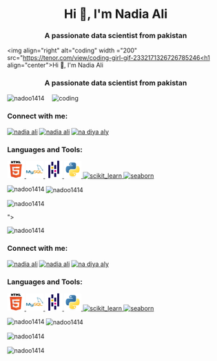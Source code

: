 <h1 align="center">Hi 👋, I'm Nadia Ali</h1>
<h3 align="center">A passionate data scientist from pakistan</h3>

<img align="right" alt="coding" width ="200" src="[https://tenor.com/view/coding-girl-gif-2332171326726785246<h1](https://www.youtube.com/redirect?event=video_description&redir_token=QUFFLUhqa3FQZmI3THZNV0dYdEwwQjNhM0xTZFlWWHVVZ3xBQ3Jtc0trY1JZUld4UDkxOWpRVWY3RGFsUjhjOG9aby1uQlRQUS05czNhRzh4UjJGNWRFYl9BaHNKTGJnMVczem9acDZ0RzZTQ0RlckppWkgyMTJVaUFocHp0b1kxbnBvNC1lci16eHdVdkdSeE92NGFIWmQ3RQ&q=https%3A%2F%2Fuser-images.githubusercontent.com%2F55389276%2F140866485-8fb1c876-9a8f-4d6a-98dc-08c4981eaf70.gif&v=HD4cnRuSGN0) align="center">Hi 👋, I'm Nadia Ali</h1>
<h3 align="center">A passionate data scientist from pakistan</h3>

<img align="right" alt="coding" width ="400" src="https://media1.tenor.com/m/AlUkiGkR2j8AAAAC/new-game-ahagon-umiko-programming.gif">

<p align="left"> <img src="https://komarev.com/ghpvc/?username=nadoo1414&label=Profile%20views&color=0e75b6&style=flat" alt="nadoo1414" /> </p>

<h3 align="left">Connect with me:</h3>
<p align="left">
<a href="https://linkedin.com/in/nadia ali" target="blank"><img align="center" src="https://raw.githubusercontent.com/rahuldkjain/github-profile-readme-generator/master/src/images/icons/Social/linked-in-alt.svg" alt="nadia ali" height="30" width="40" /></a>
<a href="https://kaggle.com/nadia ali" target="blank"><img align="center" src="https://raw.githubusercontent.com/rahuldkjain/github-profile-readme-generator/master/src/images/icons/Social/kaggle.svg" alt="nadia ali" height="30" width="40" /></a>
<a href="https://instagram.com/na diya aly" target="blank"><img align="center" src="https://raw.githubusercontent.com/rahuldkjain/github-profile-readme-generator/master/src/images/icons/Social/instagram.svg" alt="na diya aly" height="30" width="40" /></a>
</p>

<h3 align="left">Languages and Tools:</h3>
<p align="left"> <a href="https://www.w3.org/html/" target="_blank" rel="noreferrer"> <img src="https://raw.githubusercontent.com/devicons/devicon/master/icons/html5/html5-original-wordmark.svg" alt="html5" width="40" height="40"/> </a> <a href="https://www.mysql.com/" target="_blank" rel="noreferrer"> <img src="https://raw.githubusercontent.com/devicons/devicon/master/icons/mysql/mysql-original-wordmark.svg" alt="mysql" width="40" height="40"/> </a> <a href="https://pandas.pydata.org/" target="_blank" rel="noreferrer"> <img src="https://raw.githubusercontent.com/devicons/devicon/2ae2a900d2f041da66e950e4d48052658d850630/icons/pandas/pandas-original.svg" alt="pandas" width="40" height="40"/> </a> <a href="https://www.python.org" target="_blank" rel="noreferrer"> <img src="https://raw.githubusercontent.com/devicons/devicon/master/icons/python/python-original.svg" alt="python" width="40" height="40"/> </a> <a href="https://scikit-learn.org/" target="_blank" rel="noreferrer"> <img src="https://upload.wikimedia.org/wikipedia/commons/0/05/Scikit_learn_logo_small.svg" alt="scikit_learn" width="40" height="40"/> </a> <a href="https://seaborn.pydata.org/" target="_blank" rel="noreferrer"> <img src="https://seaborn.pydata.org/_images/logo-mark-lightbg.svg" alt="seaborn" width="40" height="40"/> </a> </p>

<p><img align="left" src="https://github-readme-stats.vercel.app/api/top-langs?username=nadoo1414&show_icons=true&locale=en&layout=compact" alt="nadoo1414" /></p>

<p>&nbsp;<img align="center" src="https://github-readme-stats.vercel.app/api?username=nadoo1414&show_icons=true&locale=en" alt="nadoo1414" /></p>

<p><img align="center" src="https://github-readme-streak-stats.herokuapp.com/?user=nadoo1414&" alt="nadoo1414" /></p>">

<p align="left"> <img src="https://komarev.com/ghpvc/?username=nadoo1414&label=Profile%20views&color=0e75b6&style=flat" alt="nadoo1414" /> </p>

<h3 align="left">Connect with me:</h3>
<p align="left">
<a href="https://linkedin.com/in/nadia ali" target="blank"><img align="center" src="https://raw.githubusercontent.com/rahuldkjain/github-profile-readme-generator/master/src/images/icons/Social/linked-in-alt.svg" alt="nadia ali" height="30" width="40" /></a>
<a href="https://kaggle.com/nadia ali" target="blank"><img align="center" src="https://raw.githubusercontent.com/rahuldkjain/github-profile-readme-generator/master/src/images/icons/Social/kaggle.svg" alt="nadia ali" height="30" width="40" /></a>
<a href="https://instagram.com/na diya aly" target="blank"><img align="center" src="https://raw.githubusercontent.com/rahuldkjain/github-profile-readme-generator/master/src/images/icons/Social/instagram.svg" alt="na diya aly" height="30" width="40" /></a>
</p>

<h3 align="left">Languages and Tools:</h3>
<p align="left"> <a href="https://www.w3.org/html/" target="_blank" rel="noreferrer"> <img src="https://raw.githubusercontent.com/devicons/devicon/master/icons/html5/html5-original-wordmark.svg" alt="html5" width="40" height="40"/> </a> <a href="https://www.mysql.com/" target="_blank" rel="noreferrer"> <img src="https://raw.githubusercontent.com/devicons/devicon/master/icons/mysql/mysql-original-wordmark.svg" alt="mysql" width="40" height="40"/> </a> <a href="https://pandas.pydata.org/" target="_blank" rel="noreferrer"> <img src="https://raw.githubusercontent.com/devicons/devicon/2ae2a900d2f041da66e950e4d48052658d850630/icons/pandas/pandas-original.svg" alt="pandas" width="40" height="40"/> </a> <a href="https://www.python.org" target="_blank" rel="noreferrer"> <img src="https://raw.githubusercontent.com/devicons/devicon/master/icons/python/python-original.svg" alt="python" width="40" height="40"/> </a> <a href="https://scikit-learn.org/" target="_blank" rel="noreferrer"> <img src="https://upload.wikimedia.org/wikipedia/commons/0/05/Scikit_learn_logo_small.svg" alt="scikit_learn" width="40" height="40"/> </a> <a href="https://seaborn.pydata.org/" target="_blank" rel="noreferrer"> <img src="https://seaborn.pydata.org/_images/logo-mark-lightbg.svg" alt="seaborn" width="40" height="40"/> </a> </p>

<p><img align="left" src="https://github-readme-stats.vercel.app/api/top-langs?username=nadoo1414&show_icons=true&locale=en&layout=compact" alt="nadoo1414" /></p>

<p>&nbsp;<img align="center" src="https://github-readme-stats.vercel.app/api?username=nadoo1414&show_icons=true&locale=en" alt="nadoo1414" /></p>

<p><img align="center" src="https://github-readme-streak-stats.herokuapp.com/?user=nadoo1414&" alt="nadoo1414" /></p>
<p><img align="center" src="https://github-readme-streak-stats.herokuapp.com/?user=nadoo1414&" alt="nadoo1414" /></p>
